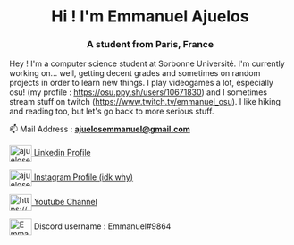 <h1 align="center">Hi ! I'm Emmanuel Ajuelos</h1>
<h3 align="center">A student from Paris, France</h3>


Hey ! I'm a computer science student at Sorbonne Université. I'm currently working on... well, getting decent grades and sometimes on random projects in order to learn new things.
I play videogames a lot, especially osu! (my profile : https://osu.ppy.sh/users/10671830) and I sometimes stream stuff on twitch (https://www.twitch.tv/emmanuel_osu). I like hiking and reading too, but let's go back to more serious stuff.

📫 Mail Address : **ajuelosemmanuel@gmail.com**

<p align="left">
<a href="https://linkedin.com/in/ajuelosemmanuel" target="blank"><img align="center" src="https://cdn.jsdelivr.net/npm/simple-icons@3.0.1/icons/linkedin.svg" alt="ajuelosemmanuel" height="30" width="40" /> Linkedin Profile </a>
 
<a href="https://instagram.com/ajuelosemmanuel" target="blank"><img align="center" src="https://cdn.jsdelivr.net/npm/simple-icons@3.0.1/icons/instagram.svg" alt="ajuelosemmanuel" height="30" width="40" /> Instagram Profile (idk why)</a>

<a href="https://www.youtube.com/channel/ucvevb2p-cmszbwrjuz8z7pa" target="blank"><img align="center" src="https://cdn.jsdelivr.net/npm/simple-icons@3.0.1/icons/youtube.svg" alt="https://www.youtube.com/channel/ucvevb2p-cmszbwrjuz8z7pa" height="30" width="40" /> Youtube Channel</a>
  
 <img align="center" src="https://cdn.jsdelivr.net/npm/simple-icons@3.0.1/icons/discord.svg" alt="Emmanuel#9864" height="30" width="40" /> Discord username : Emmanuel#9864 </a>
</p>
